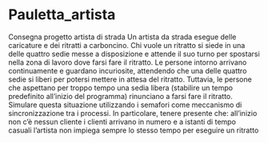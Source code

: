 # Pauletta_artista
Consegna progetto artista di strada
Un artista da strada esegue delle caricature e dei ritratti a carboncino. Chi vuole un ritratto si siede in una delle quattro sedie messe a disposizione e attende il suo turno per spostarsi nella zona di lavoro dove farsi fare il ritratto. Le persone intorno arrivano continuamente e guardano incuriosite, attendendo che una delle quattro sedie si liberi per potersi mettere in attesa del ritratto. Tuttavia, le persone che aspettano per troppo tempo una sedia libera (stabilire un tempo predefinito all’inizio del programma) rinunciano a farsi fare il ritratto. Simulare questa situazione utilizzando i semafori come meccanismo di sincronizzazione tra i processi. In particolare, tenere presente che:
all’inizio non c’è nessun cliente
i clienti arrivano in numero e a istanti di tempo casuali
l’artista non impiega sempre lo stesso tempo per eseguire un ritratto
